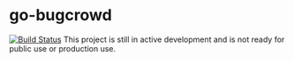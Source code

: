 
# go-bugcrowd
[![Build Status](https://www.travis-ci.com/asecurityteam/go-bugcrowd.svg?branch=mvp-release)](https://www.travis-ci.com/asecurityteam/go-bugcrowd)
This project is still in active development and is not ready for public use or production use.